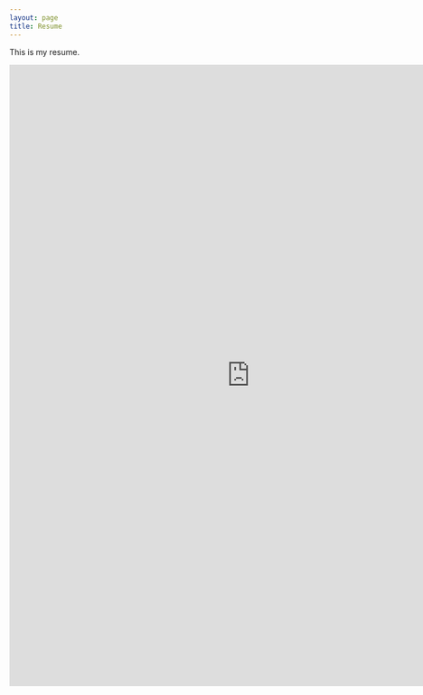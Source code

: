 ```yaml
---
layout: page
title: Resume
---
```


This is my resume.

<iframe src="https://drive.google.com/file/d/19MFT-3POaZeqXKbakb4cBihVFqqV2P-x/preview" width="850" height="1100" allow="autoplay" frameborder = "0"></iframe>